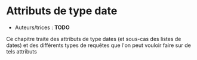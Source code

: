 # Attributs de type date

* Auteurs/trices : **TODO**

Ce chapitre traite des attributs de type dates (et sous-cas des listes de dates) et des différents types de requêtes que l'on peut vouloir faire sur de tels attributs
